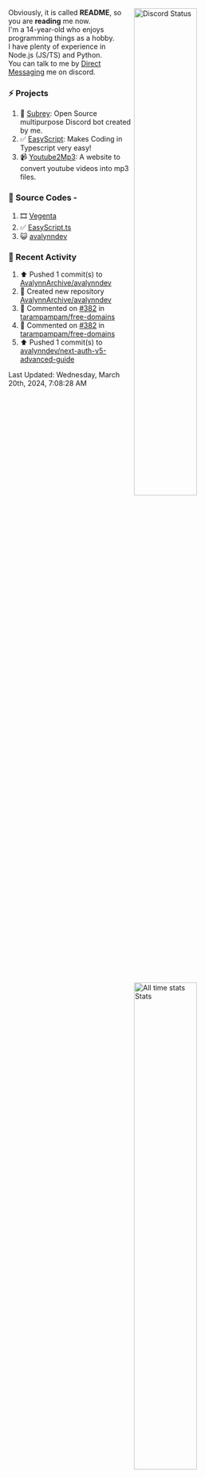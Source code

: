 <a href="https://discord.com/users/735059235141845003" target="_blank">
	<img width="50%" align="right" alt="Discord Status" src="https://lanyard.cnrad.dev/api/735059235141845003?bg=1f1f1f&borderRadius=5px">
</a>
<a href="https://wakatime.com/@Avalynn" target="_blank">
	<img width="50%" align="right" alt="All time stats Stats" src="https://github-readme-stats.vercel.app/api/wakatime?username=avalynn&border_radius=5px&theme=dark&bg_color=1f1f1f&border_color=1f1f1f&icon_color=58a6ff&show_icons=true&disable_animations=true&custom_title=All%20Time%20Stats&v=2\&layout=compact">
</a>

<div align="left">
Obviously, it is called <b>README</b>, so you are <b>reading</b> me now.<br> 
I'm a 14-year-old who enjoys programming things as a hobby. <br>
I have plenty of experience in Node.js (JS/TS) and Python.<br>
You can talk to me by <a href="https://discord.com/users/735059235141845003">Direct Messaging</a> me on discord.<br>
</div>

### ⚡ Projects
1. 🤖 [Subrey](https://github.com/bettercodehelp/Subrey): Open Source multipurpose Discord bot created by me.
2. ✅ [EasyScript](https://www.npmjs.com/package/easyscript.ts): Makes Coding in Typescript very easy!
3. 📹 [Youtube2Mp3](https://yt2mp3.is-an.app): A website to convert youtube videos into mp3 files.
<!--4. ✅ [Ecorn](website_link): A Ecommerce website made with nextjs for my beloved Sahasra-->
<!--5. 😺 [avalynndev](https://avalynn.is-a-good.dev): Avalynndev's official profile website.-->

### 📄 Source Codes -
1. 🎞️ [Vegenta](https://github.com/avalynndev/vegenta)
2. ✅ [EasyScript.ts](https://github.com/bettercodehelp/EasyScriptTS)
3. 😺 [avalynndev](https://github.com/avalynndev/avalynn.is-a.dev)

### 📄 Recent Activity

<!--RECENT_ACTIVITY:start-->
1. ⬆️ Pushed 1 commit(s) to [AvalynnArchive/avalynndev](https://github.com/AvalynnArchive/avalynndev)<br>
2. 📔 Created new repository [AvalynnArchive/avalynndev](https://github.com/AvalynnArchive/avalynndev)<br>
3. 💬 Commented on [#382](https://github.com/tarampampam/free-domains/pull/382#issuecomment-2003785749) in [tarampampam/free-domains](https://github.com/tarampampam/free-domains)<br>
4. 💬 Commented on [#382](https://github.com/tarampampam/free-domains/pull/382#issuecomment-2003785580) in [tarampampam/free-domains](https://github.com/tarampampam/free-domains)<br>
5. ⬆️ Pushed 1 commit(s) to [avalynndev/next-auth-v5-advanced-guide](https://github.com/avalynndev/next-auth-v5-advanced-guide)<br>
<!--RECENT_ACTIVITY:end-->

<!--RECENT_ACTIVITY:last_update-->
Last Updated: Wednesday, March 20th, 2024, 7:08:28 AM
<!--RECENT_ACTIVITY:last_update_end-->

<br />
